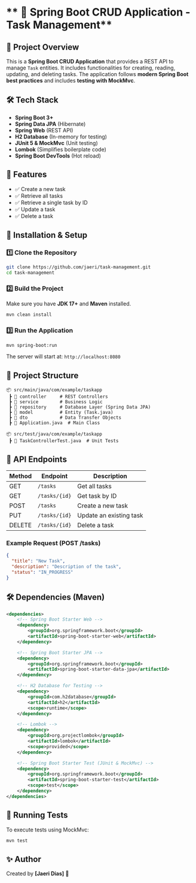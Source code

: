 # ** 📌 Spring Boot CRUD Application - Task Management**

## 📖 Project Overview
This is a **Spring Boot CRUD Application** that provides a REST API to manage `Task` entities. It includes functionalities for creating, reading, updating, and deleting tasks. The application follows **modern Spring Boot best practices** and includes **testing with MockMvc**.

## 🛠️ Tech Stack
- **Spring Boot 3+**
- **Spring Data JPA** (Hibernate)
- **Spring Web** (REST API)
- **H2 Database** (In-memory for testing)
- **JUnit 5 & MockMvc** (Unit testing)
- **Lombok** (Simplifies boilerplate code)
- **Spring Boot DevTools** (Hot reload)

## 📌 Features
- ✅ Create a new task
- ✅ Retrieve all tasks
- ✅ Retrieve a single task by ID
- ✅ Update a task
- ✅ Delete a task

## 🚀 Installation & Setup
### **1️⃣ Clone the Repository**
```sh
git clone https://github.com/jaeri/task-management.git
cd task-management
```

### **2️⃣ Build the Project**
Make sure you have **JDK 17+** and **Maven** installed.
```sh
mvn clean install
```

### **3️⃣ Run the Application**
```sh
mvn spring-boot:run
```
The server will start at: `http://localhost:8080`

## 📂 Project Structure
```plaintext
📦 src/main/java/com/example/taskapp
 ┣ 📂 controller     # REST Controllers
 ┣ 📂 service        # Business Logic
 ┣ 📂 repository     # Database Layer (Spring Data JPA)
 ┣ 📂 model          # Entity (Task.java)
 ┣ 📂 dto            # Data Transfer Objects
 ┣ 📜 Application.java  # Main Class

📦 src/test/java/com/example/taskapp
 ┣ 📜 TaskControllerTest.java  # Unit Tests
```

## 📌 API Endpoints
| Method | Endpoint      | Description             |
| ------ | ------------- | ----------------------- |
| GET    | `/tasks`      | Get all tasks           |
| GET    | `/tasks/{id}` | Get task by ID          |
| POST   | `/tasks`      | Create a new task       |
| PUT    | `/tasks/{id}` | Update an existing task |
| DELETE | `/tasks/{id}` | Delete a task           |

### **Example Request (POST /tasks)**
```json
{
  "title": "New Task",
  "description": "Description of the task",
  "status": "IN_PROGRESS"
}
```

## 🛠️ Dependencies (Maven)
```xml
<dependencies>
    <!-- Spring Boot Starter Web -->
    <dependency>
        <groupId>org.springframework.boot</groupId>
        <artifactId>spring-boot-starter-web</artifactId>
    </dependency>

    <!-- Spring Boot Starter JPA -->
    <dependency>
        <groupId>org.springframework.boot</groupId>
        <artifactId>spring-boot-starter-data-jpa</artifactId>
    </dependency>

    <!-- H2 Database for Testing -->
    <dependency>
        <groupId>com.h2database</groupId>
        <artifactId>h2</artifactId>
        <scope>runtime</scope>
    </dependency>

    <!-- Lombok -->
    <dependency>
        <groupId>org.projectlombok</groupId>
        <artifactId>lombok</artifactId>
        <scope>provided</scope>
    </dependency>

    <!-- Spring Boot Starter Test (JUnit & MockMvc) -->
    <dependency>
        <groupId>org.springframework.boot</groupId>
        <artifactId>spring-boot-starter-test</artifactId>
        <scope>test</scope>
    </dependency>
</dependencies>
```

## 🧪 Running Tests
To execute tests using MockMvc:
```sh
mvn test
```

## ✨ Author
Created by **[Jaeri Dias]** 🚀
